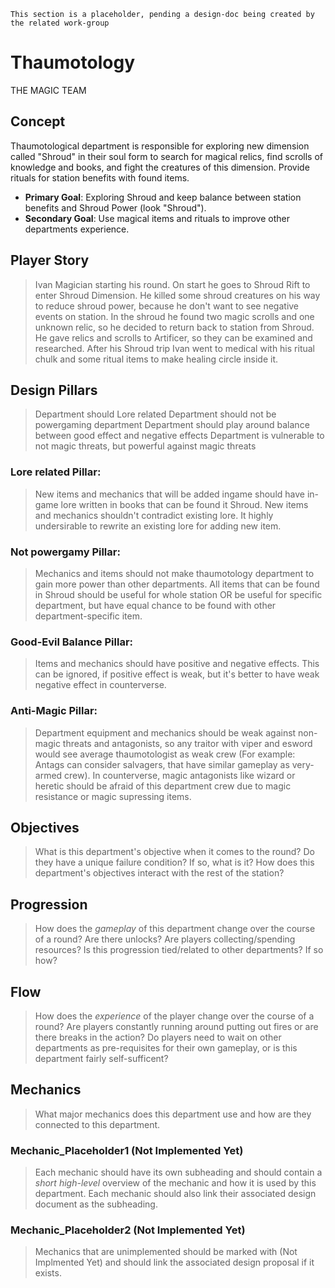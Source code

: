 ```admonish warning "Attention: Placeholder!"
This section is a placeholder, pending a design-doc being created by the related work-group
```

# Thaumotology
THE MAGIC TEAM

## Concept
Thaumotological department is responsible for exploring new dimension called "Shroud" in their soul form to search for magical relics, find scrolls of knowledge and books, and fight the creatures of this dimension. Provide rituals for station benefits with found items.
- **Primary Goal**: Exploring Shroud and keep balance between station benefits and Shroud Power (look "Shroud").
- **Secondary Goal**: Use magical items and rituals to improve other departments experience.

## Player Story
> Ivan Magician starting his round. On start he goes to Shroud Rift to enter Shroud Dimension. He killed some shroud creatures on his way to reduce shroud power, because he don't want to see negative events on station. In the shroud he found two magic scrolls and one unknown relic, so he decided to return back to station from Shroud. He gave relics and scrolls to Artificer, so they can be examined and researched. After his Shroud trip Ivan went to medical with his ritual chulk and some ritual items to make healing circle inside it. 

## Design Pillars
> Department should Lore related
> Department should not be powergaming department
> Department should play around balance between good effect and negative effects
> Department is vulnerable to not magic threats, but powerful against magic threats

### Lore related Pillar:
> New items and mechanics that will be added ingame should have in-game lore written in books that can be found it Shroud. New items and mechanics shouldn't contradict existing lore. It highly undersirable to rewrite an existing lore for adding new item.

### Not powergamy Pillar:
> Mechanics and items should not make thaumotology department to gain more power than other departments. All items that can be found in Shroud should be useful for whole station OR be useful for specific department, but have equal chance to be found with other department-specific item.

### Good-Evil Balance Pillar:
> Items and mechanics should have positive and negative effects. This can be ignored, if positive effect is weak, but it's better to have weak negative effect in counterverse.

### Anti-Magic Pillar:
> Department equipment and mechanics should be weak against non-magic threats and antagonists, so any traitor with viper and esword would see average thaumotologist as weak crew (For example: Antags can consider salvagers, that have similar gameplay as very-armed crew). In counterverse, magic antagonists like wizard or heretic should be afraid of this department crew due to magic resistance or magic supressing items.

## Objectives
> What is this department's objective when it comes to the round? Do they have a unique failure condition? If so, what is it? How does this department's objectives interact with the rest of the station?

## Progression
> How does the *gameplay* of this department change over the course of a round? Are there unlocks? Are players collecting/spending resources? Is this progression tied/related to other departments? If so how?

## Flow
> How does the *experience* of the player change over the course of a round? Are players constantly running around putting out fires or are there breaks in the action? Do players need to wait on other departments as pre-requisites for their own gameplay, or is this department fairly self-sufficent?

## Mechanics
> What major mechanics does this department use and how are they connected to this department.

### Mechanic_Placeholder1 (Not Implemented Yet)
> Each mechanic should have its own subheading and should contain a *short high-level* overview of the mechanic and how it is used by this department. Each mechanic should also link their associated design document as the subheading.

### Mechanic_Placeholder2 (Not Implemented Yet)
> Mechanics that are unimplemented should be marked with (Not Implmented Yet) and should link the associated design proposal if it exists.
